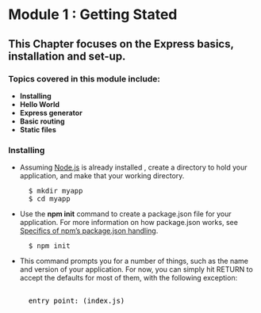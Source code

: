 # Module 1 : Getting Stated

## This Chapter focuses on the Express basics, installation and set-up.

### Topics covered in this module include:

- **Installing**
- **Hello World**
- **Express generator**
- **Basic routing**
- **Static files**

### Installing

- Assuming [Node.js](https://nodejs.org) is already installed , create a directory to hold your application, and make that your working directory.<br>
    <pre>
    $ mkdir myapp
    $ cd myapp</pre>
- Use the **npm init** command to create a package.json file for your application. For more information on how package.json works, see [Specifics of npm’s package.json handling](https://docs.npmjs.com/files/package.json).<br>
    <pre>
    $ npm init</pre>
- This command prompts you for a number of things, such as the name and version of your application. For now, you can simply hit RETURN to accept the defaults for most of them, with the following exception:<br>
    <pre><span style="color:black; text-color:green;">
    entry point: (index.js)</span></pre>